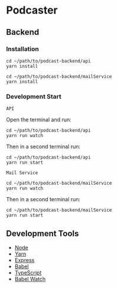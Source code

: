 # Podcaster

## Backend

### Installation
```
cd ~/path/to/podcast-backend/api
yarn install
```

```
cd ~/path/to/podcast-backend/mailService
yarn install
```

### Development Start

`API`

Open the terminal and run:
```
cd ~/path/to/podcast-backend/api
yarn run watch
```

Then in a second terminal run:
```
cd ~/path/to/podcast-backend/api
yarn run start
```

`Mail Service`
```
cd ~/path/to/podcast-backend/mailService
yarn run watch
```

Then in a second terminal run:
```
cd ~/path/to/podcast-backend/mailService
yarn run start
```



## Development Tools
- [Node](https://nodejs.org/en/)
- [Yarn](https://yarnpkg.com/)
- [Express](https://expressjs.com/)
- [Babel](https://babeljs.io/)
- [TypeScript](https://www.typescriptlang.org/)
- [Babel Watch](https://github.com/kmagiera/babel-watch)
